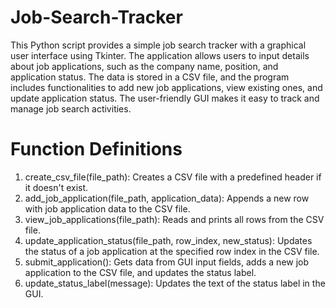 # Job-Search-Tracker
This Python script provides a simple job search tracker with a graphical user interface using Tkinter. The application allows users to input details about job applications, such as the company name, position, and application status. The data is stored in a CSV file, and the program includes functionalities to add new job applications, view existing ones, and update application status. The user-friendly GUI makes it easy to track and manage job search activities.
# Function Definitions
 1. create_csv_file(file_path): Creates a CSV file with a predefined header if it doesn't exist.
 2. add_job_application(file_path, application_data): Appends a new row with job application data to the CSV file.
 3. view_job_applications(file_path): Reads and prints all rows from the CSV file.
 4. update_application_status(file_path, row_index, new_status): Updates the status of a job application at the specified row index in the CSV file.
 5. submit_application(): Gets data from GUI input fields, adds a new job application to the CSV file, and updates the status label.
 6. update_status_label(message): Updates the text of the status label in the GUI.
